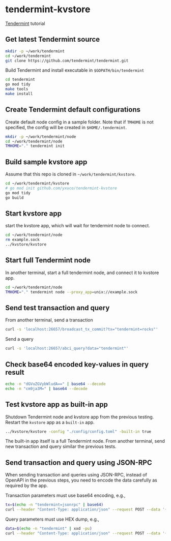 # tendermint-kvstore

[Tendermint](https://github.com/tendermint/tendermint) tutorial

## Get latest Tendermint source

```bash
mkdir -p ~/work/tendermint
cd ~/work/tendermint
git clone https://github.com/tendermint/tendermint.git
```

Build Tendermint and install executable in `$GOPATH/bin/tendermint`

```bash
cd tendermint
go mod tidy
make tools
make install
```

## Create Tendermint default configurations

Create default node config in a sample folder. Note that if `TMHOME` is not specified, the config will be created in `$HOME/.tendermint`.

```bash
mkdir -p ~/work/tendermint/node
cd ~/work/tendermint/node
TMHOME="." tendermint init
```

## Build sample kvstore app

Assume that this repo is cloned in `~/work/tendermint/kvstore`.

```bash
cd ~/work/tendermint/kvstore
# go mod init github.com/yxuco/tendermint-kvstore
go mod tidy
go build
```

## Start kvstore app

start the kvstore app, which will wait for tendermint node to connect.

```bash
cd ~/work/tendermint/node
rm example.sock
../kvstore/kvstore
```

## Start full Tendermint node

In another terminal, start a full tendermint node, and connect it to kvstore app.

```bash
cd ~/work/tendermint/node
TMHOME="." tendermint node --proxy_app=unix://example.sock
```

## Send test transaction and query

From another terminal, send a transaction

```bash
curl -s 'localhost:26657/broadcast_tx_commit?tx="tendermint=rocks"'
```

Send a query

```bash
curl -s 'localhost:26657/abci_query?data="tendermint"'
```

## Check base64 encoded key-values in query result

```bash
echo -n "dGVuZGVybWludA==" | base64 --decode
echo -n "cm9ja3M=" | base64 --decode
```

## Test kvstore app as built-in app

Shutdown Tendermint node and kvstore app from the previous testing. Restart the `kvstore` app as a `built-in` app.

```bash
../kvstore/kvstore -config "./config/config.toml" -built-in true
```

The built-in app itself is a full Tendermint node. From another terminal, send new transaction and query similar the previous tests.

## Send transaction and query using JSON-RPC

When sending transaction and queries using JSON-RPC, instead of OpenAPI in the previous steps, you need to encode the data carefully as required by the app.

Transaction parameters must use base64 encoding, e.g.,

```bash
tx=$(echo -n "tendermint=jsonrpc" | base64)
curl --header "Content-Type: application/json" --request POST --data '{"method": "broadcast_tx_commit", "params": {"tx": "'${tx}'"}, "id": 1}' localhost:26657
```

Query parameters must use HEX dump, e.g.,

```bash
data=$(echo -n "tendermint" | xxd -pu)
curl --header "Content-Type: application/json" --request POST --data '{"method": "abci_query", "params": {"data": "'${data}'"}, "id": 2}' localhost:26657
```
